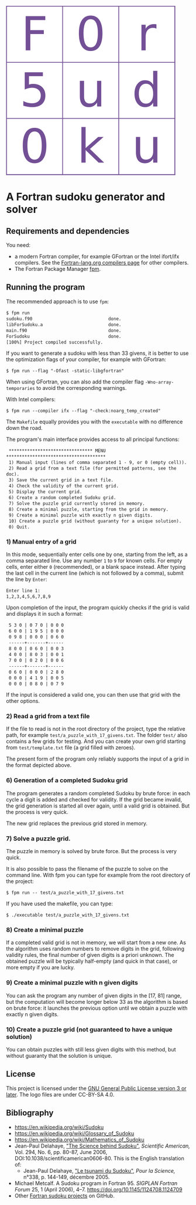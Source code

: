 ![](logo/ForSudoku_logo.svg)

# A Fortran sudoku generator and solver

## Requirements and dependencies

You need:

* a modern Fortran compiler, for example GFortran or the Intel ifort/ifx
  compilers. See the [Fortran-lang.org compilers
  page](https://fortran-lang.org/compilers/) for other compilers.
* The Fortran Package Manager [fpm](https://fpm.fortran-lang.org/).

## Running the program

The recommended approach is to use `fpm`:

```shell
$ fpm run
sudoku.f90                             done.
libForSudoku.a                         done.
main.f90                               done.
ForSudoku                              done.
[100%] Project compiled successfully.
```

If you want to generate a sudoku with less than 33 givens, it is better to use the
optimization flags of your compiler, for example with GFortran:
```shell
$ fpm run --flag "-Ofast -static-libgfortran"
```

When using GFortran, you can also add the compiler flag `-Wno-array-temporaries`
to avoid the corresponding warnings. 

With Intel compilers:
```shell
$ fpm run --compiler ifx --flag "-check:noarg_temp_created"
```

The `Makefile` equally provides you with the `executable` with no difference down the
road.

The program's main interface provides access to all principal functions:

```shell
 ******************************** MENU **************************************
 1) Manual input (lines of comma separated 1 - 9, or 0 (empty cell)).
 2) Read a grid from a text file (for permitted patterns, see the doc).
 3) Save the current grid in a text file.
 4) Check the validity of the current grid.
 5) Display the current grid.
 6) Create a random completed Sudoku grid.
 7) Solve the puzzle grid currently stored in memory.
 8) Create a minimal puzzle, starting from the grid in memory.
 9) Create a minimal puzzle with exactly n given digits.
 10) Create a puzzle grid (without guaranty for a unique solution).
 0) Quit.
```

### 1) Manual entry of a grid

In this mode, sequentially enter cells one by one, starting from the left, as a comma separated line.  Use any number `1` to `9` for known cells.  For empty cells, enter either `0` (recommended), or a blank space instead.  After typing the last cell in the
current line (which is not followed by a comma), submit the line by `Enter`:

```shell
Enter line 1:
1,2,3,4,5,6,7,8,9
```

Upon completion of the input, the program quickly checks if the grid is valid
and displays it in such a format:

```shell
 5 3 0 | 0 7 0 | 0 0 0
 6 0 0 | 1 9 5 | 0 0 0
 0 9 8 | 0 0 0 | 0 6 0
 ------+-------+------
 8 0 0 | 0 6 0 | 0 0 3
 4 0 0 | 8 0 3 | 0 0 1
 7 0 0 | 0 2 0 | 0 0 6
 ------+-------+------
 0 6 0 | 0 0 0 | 2 8 0
 0 0 0 | 4 1 9 | 0 0 5
 0 0 0 | 0 8 0 | 0 7 9
```

If the input is considered a valid one, you can then use that grid with the other options.

### 2) Read a grid from a text file

If the file to read is not in the root directory of the project, type the relative path, for example `test/a_puzzle_with_17_givens.txt`. The folder `test/` also contains a few grids for testing. And you can create your own grid starting from `test/template.txt` file (a grid filled with zeroes).

The present form of the program only reliably supports the input of a grid in the format depicted above.

### 6) Generation of a completed Sudoku grid

The program generates a random completed Sudoku by brute force: in each cycle a digit is added and checked for validity. If the grid became invalid, the grid generation is started all over again, until a valid grid is obtained. But the process is very quick.

The new grid replaces the previous grid stored in memory.

### 7) Solve a puzzle grid.

The puzzle in memory is solved by brute force. But the process is very quick.

It is also possible to pass the filename of the puzzle to solve on the command line. With fpm you can type for example from the root directory of the project:

```shell
$ fpm run -- test/a_puzzle_with_17_givens.txt
```

If you have used the makefile, you can type:

```shell
$ ./executable test/a_puzzle_with_17_givens.txt
```

### 8) Create a minimal puzzle

If a completed valid grid is not in memory, we will start from a new one. As the algorithm uses random numbers to remove digits in the grid, following validity rules, the final number of given digits is a priori unknown. The obtained puzzle will be typically half-empty (and quick in that case), or more empty if you are lucky.

### 9) Create a minimal puzzle with n given digits

You can ask the program any number of given digits in the [17, 81] range, but the computation will become longer below 33 as the algorithm is based on brute force: it launches the previous option until we obtain a puzzle with exactly n given digits.

### 10) Create a puzzle grid (not guaranteed to have a unique solution)

You can obtain puzzles with still less given digits with this method, but without guaranty that the solution is unique.


## License

This project is licensed under the [GNU General Public License version 3 or
later](http://www.gnu.org/licenses/gpl.html). The logo files are under CC-BY-SA 4.0.

## Bibliography

* <https://en.wikipedia.org/wiki/Sudoku>
* <https://en.wikipedia.org/wiki/Glossary_of_Sudoku>
* <https://en.wikipedia.org/wiki/Mathematics_of_Sudoku>
* Jean-Paul Delahaye, ["The Science behind Sudoku"](https://www.cs.virginia.edu/~robins/The_Science_Behind_SudoKu.pdf), *Scientific American,*  Vol. 294, No. 6, pp. 80-87, June 2006, DOI:10.1038/scientificamerican0606-80. This is the English translation of:
    * Jean-Paul Delahaye, ["Le tsunami du Sudoku"](https://cristal.univ-lille.fr/profil/jdelahay/pls:2005:136.pdf), *Pour la Science,* n°338, p. 144-149, décembre 2005.
* Michael Metcalf. A Sudoku program in Fortran 95. *SIGPLAN Fortran Forum* 25,
1 (April 2006), 4–7. https://doi.org/10.1145/1124708.1124709
* Other [Fortran sudoku projects](https://github.com/search?q=sudoku%20fortran&type=repositories)
on GitHub.
